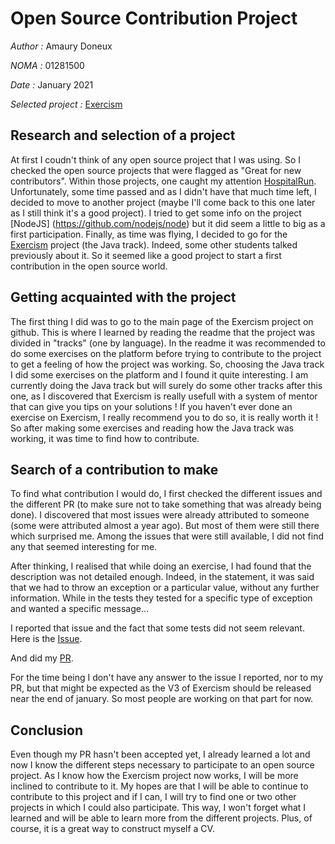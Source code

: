 # Open Source Contribution Project
*Author :* Amaury Doneux

*NOMA :* 01281500

*Date :* January 2021

*Selected project :* [Exercism](https://github.com/exercism/java)

## Research and selection of a project

At first I coudn't think of any open source project that I was using. So I checked the open source projects that were flagged as "Great for new contributors". Within those projects, one caught my attention [HospitalRun](https://github.com/HospitalRun/hospitalrun-frontend). Unfortunately, some time passed and as I didn't have that much time left, I decided to move to another project (maybe I'll come back to this one later as I still think it's a good project). 
I tried to get some info on the project [NodeJS] (https://github.com/nodejs/node) but it did seem a little to big as a first participation.
Finally, as time was flying, I decided to go for the [Exercism](https://github.com/exercism/java) project (the Java track). Indeed, some other students talked previously about it. So it seemed like a good project to start a first contribution in the open source world.

## Getting acquainted with the project

The first thing I did was to go to the main page of the Exercism project on github. This is where I learned by reading the readme that the project was divided in "tracks" (one by language). In the readme it was recommended to do some exercises on the platform before trying to contribute to the project to get a feeling of how the project was working. So, choosing the Java track I did some exercises on the platform and I found it quite interesting. I am currently doing the Java track but will surely do some other tracks after this one, as I discovered that Exercism is really usefull with a system of mentor that can give you tips on your solutions ! If you haven't ever done an exercise on Exercism, I really recommend you to do so, it is really worth it !
So after making some exercises and reading how the Java track was working, it was time to find how to contribute.

## Search of a contribution to make

To find what contribution I would do, I first checked the different issues and the different PR (to make sure not to take something that was already being done). I discovered that most issues were already attributed to someone (some were attributed almost a year ago). But most of them were still there which surprised me. Among the issues that were still available, I did not find any that seemed interesting for me. 

After thinking, I realised that while doing an exercise, I had found that the description was not detailed enough. Indeed, in the statement, it was said that we had to throw an exception or a particular value, without any further information. While in the tests they tested for a specific type of exception and wanted a specific message…

I reported that issue and the fact that some tests did not seem relevant. Here is the [Issue](https://github.com/exercism/java/issues/1855).

And did my [PR](https://github.com/exercism/java/pull/1856).

For the time being I don't have any answer to the issue I reported, nor to my PR, but that might be expected as the V3 of Exercism should be released near the end of january. So most people are working on that part for now.

## Conclusion

Even though my PR hasn't been accepted yet, I already learned a lot and now I know the different steps necessary to participate to an open source project. As I know how the Exercism project now works, I will be more inclined to contribute to it. My hopes are that I will be able to continue to contribute to this project and if I can, I will try to find one or two other projects in which I could also participate. This way, I won't forget what I learned and will be able to learn more from the different projects. Plus, of course, it is a great way to construct myself a CV.



